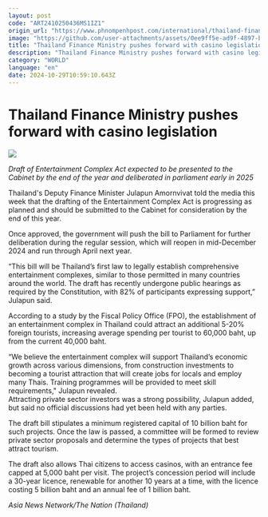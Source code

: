 ```yaml
---
layout: post
code: "ART2410250436MS1IZ1"
origin_url: "https://www.phnompenhpost.com/international/thailand-finance-ministry-pushes-forward-with-casino-legislation"
image: "https://github.com/user-attachments/assets/0ee9ff5e-ad9f-4897-b449-0e4d743aae1b"
title: "Thailand Finance Ministry pushes forward with casino legislation"
description: "​​Thailand Finance Ministry pushes forward with casino legislation​"
category: "WORLD"
language: "en"
date: 2024-10-29T10:59:10.643Z
---
```


# Thailand Finance Ministry pushes forward with casino legislation

![](https://github.com/user-attachments/assets/3f7945c6-9fd0-4f50-83f3-7e9d4093f658)

_Draft of Entertainment Complex Act expected to be presented to the Cabinet by the end of the year and deliberated in parliament early in 2025_

Thailand's Deputy Finance Minister Julapun Amornvivat told the media this week that the drafting of the Entertainment Complex Act is progressing as planned and should be submitted to the Cabinet for consideration by the end of this year.

Once approved, the government will push the bill to Parliament for further deliberation during the regular session, which will reopen in mid-December 2024 and run through April next year.

“This bill will be Thailand’s first law to legally establish comprehensive entertainment complexes, similar to those permitted in many countries around the world. The draft has recently undergone public hearings as required by the Constitution, with 82% of participants expressing support,” Julapun said.

According to a study by the Fiscal Policy Office (FPO), the establishment of an entertainment complex in Thailand could attract an additional 5-20% foreign tourists, increasing average spending per tourist to 60,000 baht, up from the current 40,000 baht.

“We believe the entertainment complex will support Thailand’s economic growth across various dimensions, from construction investments to becoming a tourist attraction that will create jobs for locals and employ many Thais. Training programmes will be provided to meet skill requirements," Julapun revealed.  
Attracting private sector investors was a strong possibility, Julapun added, but said no official discussions had yet been held with any parties.

The draft bill stipulates a minimum registered capital of 10 billion baht for such projects. Once the law is passed, a committee will be formed to review private sector proposals and determine the types of projects that best attract tourism.

The draft also allows Thai citizens to access casinos, with an entrance fee capped at 5,000 baht per visit. The project’s concession period will include a 30-year licence, renewable for another 10 years at a time, with the licence costing 5 billion baht and an annual fee of 1 billion baht.

_Asia News Network/The Nation (Thailand)_
